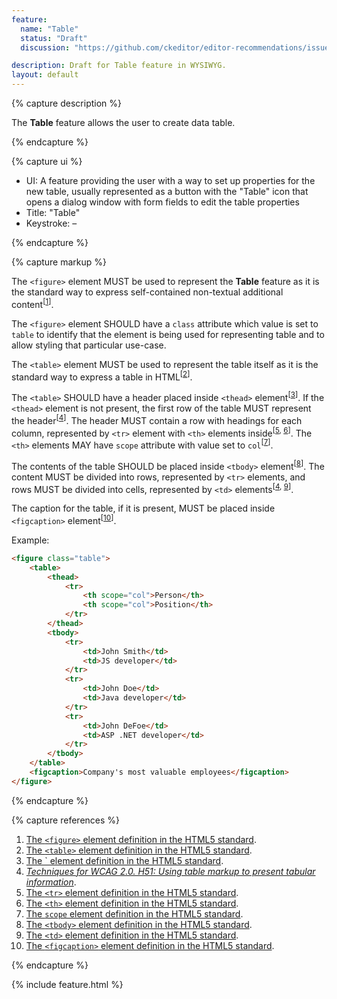 ```yaml
---
feature:
  name: "Table"
  status: "Draft"
  discussion: "https://github.com/ckeditor/editor-recommendations/issues/44"

description: Draft for Table feature in WYSIWYG.
layout: default
---
```


{% capture description %}

The **Table** feature allows the user to create data table.

{% endcapture %}

{% capture ui %}

 * UI: A feature providing the user with a way to set up properties for the new table, usually represented as a button with the "<i class="fa fa-table" title="Table" aria-hidden="true"></i><span class="sr-only">Table</span>" icon that opens a dialog window with form fields to edit the table properties
 * Title: "Table"
 * Keystroke: –

{% endcapture %}

{% capture markup %}

The `<figure>` element MUST be used to represent the **Table** feature as it is the standard way to express self-contained non-textual additional content<sup>[[1](#ref1)]</sup>.

The `<figure>` element SHOULD have a `class` attribute which value is set to `table` to identify that the element is being used for representing table and to allow styling that particular use-case.

The `<table>` element MUST be used to represent the table itself as it is the standard way to express a table in HTML<sup>[[2](#ref2)]</sup>.

The `<table>` SHOULD have a header placed inside `<thead>` element<sup>[[3](#ref3)]</sup>. If the `<thead>` element is not present, the first row of the table MUST represent the header<sup>[[4](#ref4)]</sup>. The header MUST contain a row with headings for each column, represented by `<tr>` element with `<th>` elements inside<sup>[[5](#ref5), [6](#ref6)]</sup>. The `<th>` elements MAY have `scope` attribute with value set to `col`<sup>[[7](#ref7)]</sup>.

The contents of the table SHOULD be placed inside `<tbody>` element<sup>[[8](#ref8)]</sup>. The content MUST be divided into rows, represented by `<tr>` elements, and rows MUST be divided into cells, represented by `<td>` elements<sup>[[4](#ref4), [9](#ref9)]</sup>.

The caption for the table, if it is present, MUST be placed inside `<figcaption>` element<sup>[[10](#ref10)]</sup>.

Example:

```html
<figure class="table">
    <table>
        <thead>
            <tr>
                <th scope="col">Person</th>
                <th scope="col">Position</th>
            </tr>
        </thead>
        <tbody>
            <tr>
                <td>John Smith</td>
                <td>JS developer</td>
            </tr>
            <tr>
                <td>John Doe</td>
                <td>Java developer</td>
            </tr>
            <tr>
                <td>John DeFoe</td>
                <td>ASP .NET developer</td>
            </tr>
        </tbody>
    </table>
    <figcaption>Company's most valuable employees</figcaption>
</figure>
```

{% endcapture %}

{% capture references %}

1. <a id="ref1"></a>[The `<figure>` element definition in the HTML5 standard](http://www.w3.org/TR/html5/grouping-content.html#the-figure-element).
2. <a id="ref1"></a>[The `<table>` element definition in the HTML5 standard](https://www.w3.org/TR/html5/tabular-data.html#the-table-element).
3. <a id="ref3"></a>[The `<thead> element definition in the HTML5 standard](https://www.w3.org/TR/html5/tabular-data.html#the-thead-element).
4. <a id="ref4"></a>[<i>Techniques for WCAG 2.0. H51: Using table markup to present tabular information</i>](https://www.w3.org/TR/WCAG20-TECHS/H51.html).
5. <a id="ref5"></a>[The `<tr>` element definition in the HTML5 standard](https://www.w3.org/TR/html5/tabular-data.html#the-tr-element).
6. <a id="ref6"></a>[The `<th>` element definition in the HTML5 standard](https://www.w3.org/TR/html5/tabular-data.html#the-th-element).
7. <a id="ref7"></a>[The `scope` element definition in the HTML5 standard](https://www.w3.org/TR/html5/tabular-data.html#attr-th-scope).
8. <a id="ref8"></a>[The `<tbody>` element definition in the HTML5 standard](https://www.w3.org/TR/html5/tabular-data.html#the-tbody-element).
9. <a id="ref9"></a>[The `<td>` element definition in the HTML5 standard](https://www.w3.org/TR/html5/tabular-data.html#the-td-element).
10. <a id="ref10"></a>[The `<figcaption>` element definition in the HTML5 standard](http://www.w3.org/TR/html5/grouping-content.html#the-figcaption-element).

{% endcapture %}

{% include feature.html %}
